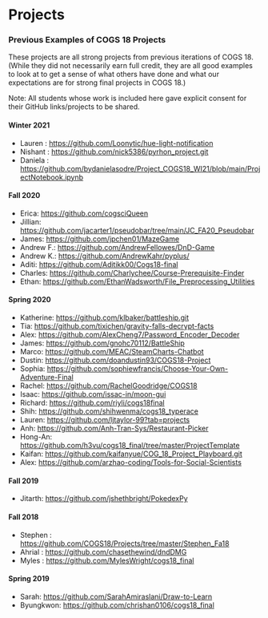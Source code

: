 
# Projects

### Previous Examples of COGS 18 Projects

These projects are all strong projects from previous iterations of COGS 18. (While they did not necessarily earn full credit, they are all good examples to look at to get a sense of what others have done and what our expectations are for strong final projects in COGS 18.)

Note: All students whose work is included here gave explicit consent for their GitHub links/projects to be shared. 

#### Winter 2021
- Lauren : https://github.com/Loonytic/hue-light-notification
- Nishant : https://github.com/nick5386/pyrhon_project.git
- Daniela : https://github.com/bydanielasodre/Project_COGS18_WI21/blob/main/ProjectNotebook.ipynb


#### Fall 2020
- Erica: https://github.com/cogsciQueen
- Jillian: https://github.com/jacarter1/pseudobar/tree/main/JC_FA20_Pseudobar
- James: https://github.com/jpchen01/MazeGame
- Andrew F.: https://github.com/AndrewFellowes/DnD-Game
- Andrew K.: https://github.com/AndrewKahr/pyplus/
- Aditi: https://github.com/Aditikk00/Cogs18-final
- Charles: https://github.com/Charlychee/Course-Prerequisite-Finder
- Ethan: https://github.com/EthanWadsworth/File_Preprocessing_Utilities

#### Spring 2020
- Katherine: https://github.com/klbaker/battleship.git
- Tia: https://github.com/tixichen/gravity-falls-decrypt-facts
- Alex: https://github.com/AlexCheng7/Password_Encoder_Decoder
- James: https://github.com/gnohc70112/BattleShip
- Marco: https://github.com/MEAC/SteamCharts-Chatbot
- Dustin: https://github.com/doandustin93/COGS18-Project
- Sophia: https://github.com/sophiewfrancis/Choose-Your-Own-Adventure-Final
- Rachel: https://github.com/RachelGoodridge/COGS18
- Isaac: https://github.com/issac-in/moon-gui
- Richard: https://github.com/riyli/cogs18final
- Shih: https://github.com/shihwenma/cogs18_typerace
- Lauren: https://github.com/ljtaylor-99?tab=projects
- Anh: https://github.com/Anh-Tran-Sys/Restaurant-Picker
- Hong-An: https://github.com/h3vu/cogs18_final/tree/master/ProjectTemplate
- Kaifan: https://github.com/kaifanyue/COG_18_Project_Playboard.git
- Alex: https://github.com/arzhao-coding/Tools-for-Social-Scientists

#### Fall 2019
- Jitarth:  https://github.com/jshethbright/PokedexPy

#### Fall 2018
- Stephen : https://github.com/COGS18/Projects/tree/master/Stephen_Fa18
- Ahrial : https://github.com/chasethewind/dndDMG
- Myles : https://github.com/MylesWright/cogs18_final

#### Spring 2019
- Sarah: https://github.com/SarahAmiraslani/Draw-to-Learn
- Byungkwon: https://github.com/chrishan0106/cogs18_final



